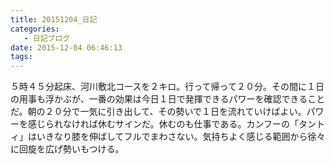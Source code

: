 ```yaml
---
title: 20151204_日記
categories:
   - 日記ブログ
date: 2015-12-04 06:46:13
tags:
---
```


５時４５分起床、河川敷北コースを２キロ。行って帰って２０分。その間に１日の用事も浮かぶが、一番の効果は今日１日で発揮できるパワーを確認できることだ。朝の２０分で一気に引き出して、その勢いで１日を流れていけばよい。パワーを感じられなければ休むサインだ。休むのも仕事である。カンフーの「タントィ」はいきなり膝を伸ばしてフルでまわさない。気持ちよく感じる範囲から徐々に回旋を広げ勢いもつける。